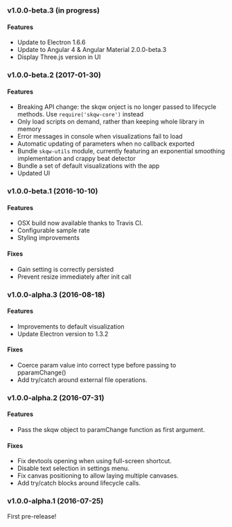 ### v1.0.0-beta.3 (in progress)

#### Features
* Update to Electron 1.6.6
* Update to Angular 4 & Angular Material 2.0.0-beta.3
* Display Three.js version in UI


### v1.0.0-beta.2 (2017-01-30)
#### Features
* Breaking API change: the skqw onject is no longer passed to lifecycle methods. Use `require('skqw-core')` instead
* Only load scripts on demand, rather than keeping whole library in memory
* Error messages in console when visualizations fail to load
* Automatic updating of parameters when no callback exported
* Bundle `skqw-utils` module, currently featuring an exponential smoothing implementation and crappy beat detector
* Bundle a set of default visualizations with the app
* Updated UI

### v1.0.0-beta.1 (2016-10-10)
#### Features
* OSX build now available thanks to Travis CI.
* Configurable sample rate
* Styling improvements

#### Fixes
* Gain setting is correctly persisted
* Prevent resize immediately after init call

### v1.0.0-alpha.3 (2016-08-18)
#### Features
* Improvements to default visualization
* Update Electron version to 1.3.2

#### Fixes
* Coerce param value into correct type before passing to pparamChange()
* Add try/catch around external file operations.

### v1.0.0-alpha.2 (2016-07-31)

#### Features
* Pass the skqw object to paramChange function as first argument.

#### Fixes
* Fix devtools opening when using full-screen shortcut.
* Disable text selection in settings menu.
* Fix canvas positioning to allow laying multiple canvases.
* Add try/catch blocks around lifecycle calls.


### v1.0.0-alpha.1 (2016-07-25)

First pre-release!